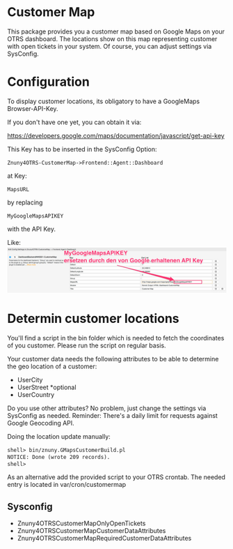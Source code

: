 # Customer Map

This package provides you a customer map based on Google Maps on your OTRS dashboard.
The locations show on this map representing customer with open tickets in your system.
Of course, you can adjust settings via SysConfig.

# Configuration

To display customer locations, its obligatory to have a GoogleMaps Browser-API-Key.

If you don't have one yet, you can obtain it via:

https://developers.google.com/maps/documentation/javascript/get-api-key

This Key has to be inserted in the SysConfig Option:
```
Znuny4OTRS-CustomerMap->Frontend::Agent::Dashboard
```
at Key:
```
MapsURL
```
by replacing
```
MyGoogleMapsAPIKEY
```
with the API Key.

Like:
![GoogleMapsAPIKey](doc/de/images/MapKeyInsert.jpg)

# Determin customer locations

You'll find a script in the bin folder which is needed to fetch the coordinates of you customer.
Please run the script on regular basis.

Your customer data needs the following attributes to be able to determine the geo location of a customer:

 - UserCity
 - UserStreet *optional
 - UserCountry

Do you use other attributes? No problem, just change the settings via SysConfig as needed.
Reminder:
There's a daily limit for requests against Google Geocoding API.

Doing the location update manually:

    shell> bin/znuny.GMapsCustomerBuild.pl
    NOTICE: Done (wrote 209 records).
    shell>

As an alternative add the provided script to your OTRS crontab. The needed entry is located in var/cron/customermap

## Sysconfig

 - Znuny4OTRSCustomerMapOnlyOpenTickets
 - Znuny4OTRSCustomerMapCustomerDataAttributes
 - Znuny4OTRSCustomerMapRequiredCustomerDataAttributes


